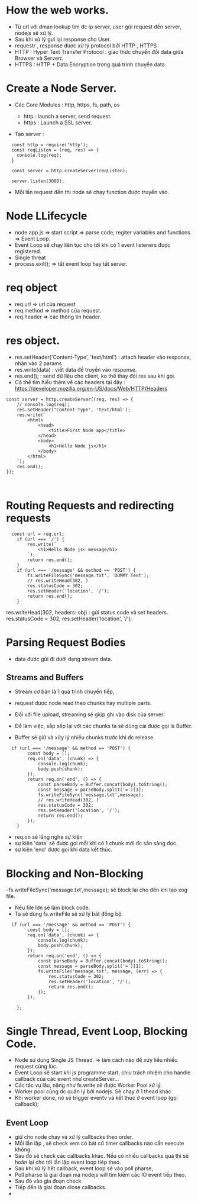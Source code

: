 # How the web works.
- Từ url với dman lookup tìm đc ip server, user gửi request đến server, nodejs sẽ xử lý.
- Sau khi xử lý gưi lại response cho User.
- requestr , response được xử lý protocol bởi HTTP , HTTPS
- HTTP : Hyper Text Transfer Protocol : giao thức chuyển đổi data giữa Browser và Serverr.
- HTTPS : HTTP + Data Encryption trong quá trình chuyển data.

# Create a Node Server.
- Các Core Modules : http, https, fs, path, os
  + http : launch a server, send request.
  + https : Launch a SSL server.

- Tạo server : 

```
  const http = require('http');
  const reqListen = (req, res) => {
    console.log(req);
  }

  const server = http.createServer(reqListen);

  server.listen(3000);

```

- Mỗi lần request đền thì node sẽ chạy function được truyền vào.

# Node LLifecycle
- node app.js => start script => parse code, regíter variables and functions => Event Loop.
- Event Loop sẽ chạy liên tục cho tới khi có 1 event listeners được registered.
- Single threat 
- process.exit(); => tắt event loop hay tắt server.

# req object 
- req.url => url của request
- req.method => method của request.
- req.header => các thông tin header.


# res object.
- res.setHeader('Content-Type', 'text/html') : attach header vào response, nhận vào 2 params
- res.write(data) : viết data để truyền vào response.
- res.end(); : send dữ liệu cho client, ko thể thay đỏi res sau khi gọi.
- Có thể tìm hiểu thêm về các headers tại đây : https://developer.mozilla.org/en-US/docs/Web/HTTP/Headers

```
const server = http.createServer((req, res) => {
    // console.log(req);
    res.setHeader("Content-Type", 'text/html');
    res.write(`
        <html>
            <head>
                <title>First Node app</title>
            </head>
            <body>
                <h1>Hello Node js</h1>
            </body>
        </html>
    `);
    res.end();
});



```

# Routing Requests and redirecting requests

```
  const url = req.url;
    if (url === '/') {
        res.write(`
            <h1>Hello Node js< message/h1>
        `);
        return res.end();
    }
    if (url === '/message' && method == 'POST') {
        fs.writeFileSync('message.txt', 'DUMMY Text');
        // res.writeHead(302, )
        res.statusCode = 302;
        res.setHeader('location', '/');
        return res.end();
    }

```

res.writeHead(302, headers: obj) : gửi status code và set headers.
res.statusCode = 302;
res.setHeader('location', '/');

# Parsing Request Bodies
- data được gửi đi dưới dạng stream data. 

## Streams and Buffers
- Stream cơ bản là 1 quá trình chuyển tiếp, 
- request được node read theo chunks hay multiple parts.
- Đối với file upload, streaming sẽ giúp ghi vào disk của server.

- Để làm việc, sắp xếp lại với các chunks ta sẽ dùng cái được gọi là Buffer.
- Buffer sẽ giữ và xửy lý nhiều chunks trước khi đc release.

```
  if (url === '/message' && method == 'POST') {
        const body = [];
        req.on('data', (chunk) => {
            console.log(chunk);
            body.push(chunk);
        });
        return req.on('end', () => {
            const parseBody = Buffer.concat(body).toString();
            const message = parseBody.split('=')[1];
            fs.writeFileSync('message.txt',message);
            // res.writeHead(302, )
            res.statusCode = 302;
            res.setHeader('location', '/');
            return res.end();
        });
    }

```
- req.on sẽ lắng nghe sự kiện
- sự kiện 'data' sẽ được gọi mỗi khi có 1 chunk mới đc sắn sàng đọc.
- sự kiện 'end' được gọi khi data kết thúc.

# Blocking and Non-Blocking
-fs.writeFileSync('message.txt',message); sẽ block lại cho đến khi tạo xog file.
- Nếu file lớn sẽ làm block code.
- Ta sẽ dùng fs.writeFile sẽ xử lý bát đồng bộ.

```
  if (url === '/message' && method == 'POST') {
        const body = [];
        req.on('data', (chunk) => {
            console.log(chunk);
            body.push(chunk);
        });
        return req.on('end', () => {
            const parseBody = Buffer.concat(body).toString();
            const message = parseBody.split('=')[1];
            fs.writeFile('message.txt', message, (err) => {
                res.statusCode = 302;
                res.setHeader('location', '/');
                return res.end();
            });
        });

    };

```
# Single Thread, Event Loop, Blocking Code.
- Node sử dụng Single JS Thread. => làm cách nào để xửy liều nhiều request cùng lúc.
- Event Loop sẽ start khi js programme start, chịu trách nhiệm cho handle callback của các event như createServer...
- Các tác vụ lâu, nặng như fs.write sẽ được Worker Pool xử lý.
- Worker pool cũng đc quản lý bởi nodejs. Sẽ chạy ở 1 thead khác
- Khi worker done, nó sẽ trigger eventv và kết thúc ở event loop (gọi callback);

## Event Loop
- giữ cho node chạy và xử lý callbacks theo order.
- Mỗi lần lặp , sẽ check xem có bát cứ timer callbacks nào cần execute không.
- Sau đó sẽ check các callbacks khác. Nếu có nhiều callbacks quá thì sẽ hoãn lại cho tới lần lặp event loop tiép theo.
- Sau khi xử lý hết callback, event loop sẽ vào poll pharse,  
- Poll pharse là giai đoạn mà nodejs will tìm kiếm các IO event tiếp theo.
- Sau đó vào gia đoạn check
- Tiếp đến là giai đoạn close callbacks.
- 

 











